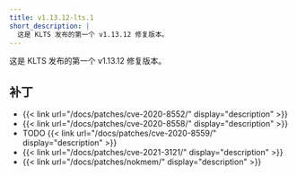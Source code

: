 ```yaml
---
title: v1.13.12-lts.1
short_description: |
  这是 KLTS 发布的第一个 v1.13.12 修复版本。
---
```


这是 KLTS 发布的第一个 v1.13.12 修复版本。

## 补丁

- {{< link url="/docs/patches/cve-2020-8552/" display="description" >}}
- {{< link url="/docs/patches/cve-2020-8558/" display="description" >}}
- TODO {{< link url="/docs/patches/cve-2020-8559/" display="description" >}}
- {{< link url="/docs/patches/cve-2021-3121/" display="description" >}}
- {{< link url="/docs/patches/nokmem/" display="description" >}}